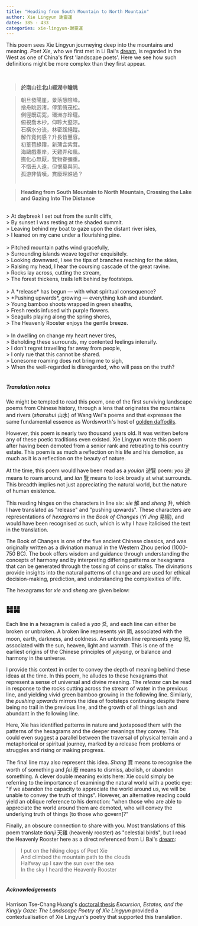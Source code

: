 ```yaml
---
title: "Heading from South Mountain to North Mountain"
author: Xie Lingyun 謝靈運
dates: 385 - 433
categories: xie-lingyun-謝靈運
---
```

This poem sees Xie Lingyun journeying deep into the mountains and meaning.<!--more--> *Poet Xie*, who we first met in Li Bai's [dream](/poets/li-bai-李白/ballad-on-leaving-a-voyage-of-tianmu-mountain-in-a-dream), is regarded in the West as one of China's first 'landscape poets'. Here we see how such definitions might be more complex than they first appear. 
  
<br>

>**於南山往北山經湖中瞻眺**
  
>朝旦發陽崖，景落憩陰峰。<br>
>捨舟眺迥渚，停策倚茂松。<br>
>側徑既窈窕，環洲亦玲瓏。<br>
>俯視喬木杪，仰聆大壑淙。<br>
>石橫水分流，林密蹊絕蹤。<br>
>解作竟何感？升長皆豐容。<br>
>初篁苞綠籜，新蒲含紫茸。<br>
>海鷗戲春岸，天雞弄和風。<br>
>撫化心無厭，覽物眷彌重。<br>
>不惜去人遠，但恨莫與同。<br>
>孤游非情嘆，賞廢理誰通？<br><br>

>**Heading from South Mountain to North Mountain, Crossing the Lake and Gazing Into The Distance**
<br>      
> At daybreak I set out from the sunlit cliffs, <br>
> By sunset I was resting at the shaded summit.<br>
> Leaving behind my boat to gaze upon the distant river isles,<br>
> I leaned on my cane under a flourishing pine.<br><br>
> Pitched mountain paths wind gracefully,<br>
> Surrounding islands weave together exquisitely.<br>
> Looking downward, I see the tips of branches reaching for the skies,<br>
> Raising my head, I hear the coursing cascade of the great ravine.<br>
> Rocks lay across, cutting the stream,<br>
> The forest thickens, trails left behind by footsteps.<br><br>
> A *release* has begun — with what spiritual consequence?<br>
> *Pushing upwards*, growing — everything lush and abundant.<br>
> Young bamboo shoots wrapped in green sheaths,<br>
> Fresh reeds infused with purple flowers. <br> 
> Seagulls playing along the spring shores, <br>
> The Heavenly Rooster enjoys the gentle breeze.<br><br>
> In dwelling on change my heart never tires,<br>
> Beholding these surrounds, my contented feelings intensify.<br>
> I don't regret travelling far away from people,<br>
> I only rue that this cannot be shared.<br>
> Lonesome roaming does not bring me to sigh, <br>
> When the well-regarded is disregarded, who will pass on the truth? <br><br>

    
##### Translation notes

We might be tempted to read this poem, one of the first surviving landscape poems from Chinese history, through a lens that originates the mountains and rivers (*shanshui* 山水) of Wang Wei's poems and that expresses the same fundamental essence as Wordsworth's host of [golden daffodils](https://www.poetryfoundation.org/poems/45521/i-wandered-lonely-as-a-cloud).

However, this poem is nearly two thousand years old. It was written before any of these poetic traditions even existed. Xie Lingyun wrote this poem after having been demoted from a senior rank and retreating to his country estate. This poem is as much a reflection on his life and his demotion, as much as it is a reflection on the beauty of nature.

At the time, this poem would have been read as a *youlan* 遊覽 poem: *you* 遊 means to roam around, and *lan* 覽 means to look broadly at what surrounds. This breadth implies not just appreciating the natural world, but the nature of human existence.

This reading hinges on the characters in line six: *xie* 解 and *sheng* 升, which I have translated as "release" and "pushing upwards". These characters are representations of *hexagrams* in the *Book of Changes* (*Yi Jing* 易經), and would have been recognised as such, which is why I have italicised the text in the translation. 

The Book of Changes is one of the five ancient Chinese classics, and was originally written as a divination manual in the Western Zhou period (1000-750 BC). The book offers wisdom and guidance through understanding the concepts of harmony and by interpreting differing patterns or hexagrams that can be generated through the tossing of coins or stalks. The divinations provide insights into the natural patterns of change and are used for ethical decision-making, prediction, and understanding the complexities of life. 

The hexagrams for *xie* and *sheng* are given below:

## ䷧䷭

Each line in a hexagram is called a *yao* 爻, and each line can either be broken or unbroken. A broken line represents *yin* 阴, associated with the moon, earth, darkness, and coldness. An unbroken line represents *yang* 阳, associated with the sun, heaven, light and warmth. This is one of the earliest origins of the Chinese principles of *yinyang*, or balance and harmony in the universe. 

I provide this context in order to convey the depth of meaning behind these ideas at the time. In this poem, he alludes to these hexagrams that represent a sense of universal and divine meaning. The *release* can be read in response to the rocks cutting across the stream of water in the previous line, and yielding vivid green bamboo growing in the following line. Similarly, the *pushing upwards* mirrors the idea of footsteps continuing despite there being no trail in the previous line, and the growth of all things lush and abundant in the following line. 

Here, Xie has identified patterns in nature and juxtaposed them with the patterns of the hexagrams and the deeper meanings they convey. This could even suggest a parallel between the traversal of physical terrain and a metaphorical or spiritual journey, marked by a release from problems or struggles and rising or making progress.

The final line may also represent this idea. *Shang* 賞 means to recognise the worth of something and *fei* 廢 means to dismiss, abolish, or abandon something. A clever double meaning exists here: Xie could simply be referring to the importance of examining the natural world with a poetic eye: "if we abandon the capacity to appreciate the world around us, we will be unable to convey the truth of things". However, an alternative reading could yield an oblique reference to his demotion: "when those who are able to appreciate the world around them are demoted, who will convey the underlying truth of things [to those who govern]?"

Finally, an obscure connection to share with you. Most translations of this poem translate *tianji* 天雞 (heavenly rooster) as "celestial birds", but I read the Heavenly Rooster here as a direct referenced from Li Bai's [dream](/poets/li-bai-李白/ballad-on-leaving-a-voyage-of-tianmu-mountain-in-a-dream):
> I put on the hiking clogs of Poet Xie <br>
> And climbed the mountain path to the clouds <br>
> Halfway up I saw the sun over the sea <br>
> In the sky I heard the Heavenly Rooster <br><br>



##### Acknowledgements

Harrison Tse-Chang Huang's [doctoral thesis](https://escholarship.org/content/qt2xq3w1k7/qt2xq3w1k7_noSplash_341960043fbbfed2e05dd9da8ef7e098.pdf) *Excursion, Estates, and the Kingly Gaze: The Landscape Poetry of Xie Lingyun* provided a contextualisation of Xie Lingyun's poetry that supported this translation.